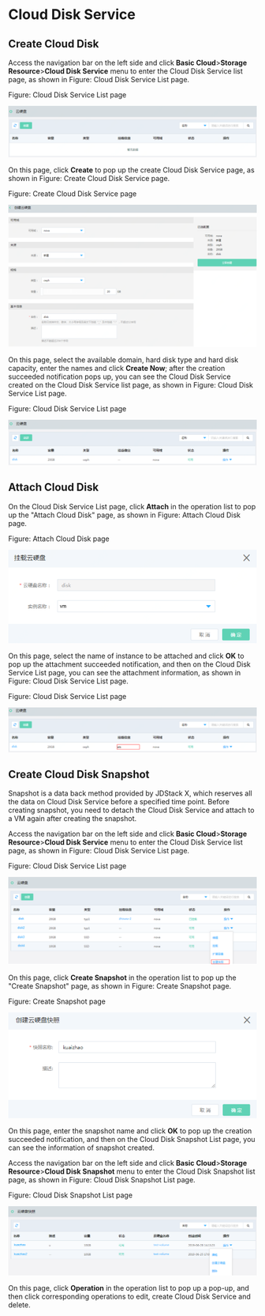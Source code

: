 # Cloud Disk Service

## Create Cloud Disk

Access the navigation bar on the left side and click **Basic Cloud**>**Storage Resource**>**Cloud Disk Service** menu to enter the Cloud Disk Service list page, as shown in Figure: Cloud Disk Service List page.

Figure: Cloud Disk Service List page

![Associated-With-Disk-1](../../../../image/JDStack-HCI/Associated-With-Disk-1.png)

On this page, click **Create** to pop up the create Cloud Disk Service page, as shown in Figure: Create Cloud Disk Service page.

Figure: Create Cloud Disk Service page

![Associated-With-Disk-2](../../../../image/JDStack-HCI/Associated-With-Disk-2.png)

On this page, select the available domain, hard disk type and hard disk capacity, enter the names and click **Create Now**; after the creation succeeded notification pops up, you can see the Cloud Disk Service created on the Cloud Disk Service list page, as shown in Figure: Cloud Disk Service List page.

Figure: Cloud Disk Service List page

![Associated-With-Disk-3](../../../../image/JDStack-HCI/Associated-With-Disk-3.png)



## Attach Cloud Disk

On the Cloud Disk Service List page, click **Attach** in the operation list to pop up the "Attach Cloud Disk" page, as shown in Figure: Attach Cloud Disk page.

Figure: Attach Cloud Disk page

![Associated-With-Disk-4](../../../../image/JDStack-HCI/Associated-With-Disk-4.png)

On this page, select the name of instance to be attached and click **OK** to pop up the attachment succeeded notification, and then on the Cloud Disk Service List page, you can see the attachment information, as shown in Figure: Cloud Disk Service List page.

Figure: Cloud Disk Service List page

![Associated-With-Disk-5](../../../../image/JDStack-HCI/Associated-With-Disk-5.png)



## Create Cloud Disk Snapshot

Snapshot is a data back method provided by JDStack X, which reserves all the data on Cloud Disk Service before a specified time point. Before creating snapshot, you need to detach the Cloud Disk Service and attach to a VM again after creating the snapshot.

Access the navigation bar on the left side and click **Basic Cloud**>**Storage Resource**>**Cloud Disk Service** menu to enter the Cloud Disk Service list page, as shown in Figure: Cloud Disk Service List page.

Figure: Cloud Disk Service List page

![Associated-With-Disk-6](../../../../image/JDStack-HCI/Associated-With-Disk-6.png)

On this page, click **Create Snapshot** in the operation list to pop up the "Create Snapshot" page, as shown in Figure: Create Snapshot page.

Figure: Create Snapshot page

![Associated-With-Disk-7](../../../../image/JDStack-HCI/Associated-With-Disk-7.png)

On this page, enter the snapshot name and click **OK** to pop up the creation succeeded notification, and then on the Cloud Disk Snapshot List page, you can see the information of snapshot created.

Access the navigation bar on the left side and click **Basic Cloud**>**Storage Resource**>**Cloud Disk Snapshot** menu to enter the Cloud Disk Snapshot list page, as shown in Figure: Cloud Disk Snapshot List page.

Figure: Cloud Disk Snapshot List page

![Associated-With-Disk-8](../../../../image/JDStack-HCI/Associated-With-Disk-8.png)

On this page, click **Operation** in the operation list to pop up a pop-up, and then click corresponding operations to edit, create Cloud Disk Service and delete.
